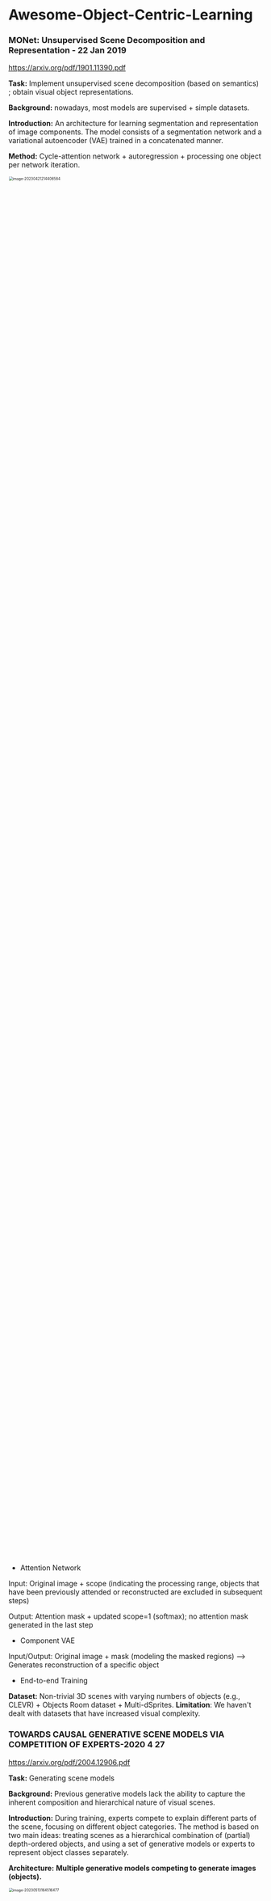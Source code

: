 # Awesome-Object-Centric-Learning
### MONet: Unsupervised Scene Decomposition and Representation - 22 Jan 2019

https://arxiv.org/pdf/1901.11390.pdf

**Task:** Implement unsupervised scene decomposition (based on semantics) ; obtain visual object representations.

**Background:** nowadays, most models are supervised + simple datasets.

**Introduction:** An architecture for learning segmentation and representation of image components. The model consists of a segmentation network and a variational autoencoder (VAE) trained in a concatenated manner.

**Method:** Cycle-attention network + autoregression + processing one object per network iteration.

<img src="https://github.com/Cmy61/Awesome-Object-Centric-Learning/blob/main/image/image-20230421214406584.png" alt="image-20230421214406584" width="70%" hight="70%"  style="zoom:50%;" />

* Attention Network

Input: Original image + scope (indicating the processing range, objects that have been previously attended or reconstructed are excluded in subsequent steps)

Output: Attention mask + updated scope=1 (softmax); no attention mask generated in the last step

* Component VAE

Input/Output: Original image + mask (modeling the masked regions) --> Generates reconstruction of a specific object

* End-to-end Training


**Dataset:** Non-trivial 3D scenes with varying numbers of objects (e.g., CLEVR) + Objects Room dataset + Multi-dSprites. 
**Limitation**: We haven't dealt with datasets that have increased visual complexity.

### TOWARDS CAUSAL GENERATIVE SCENE MODELS VIA COMPETITION OF EXPERTS-2020 4 27

https://arxiv.org/pdf/2004.12906.pdf

**Task:** Generating scene models

**Background:** Previous generative models lack the ability to capture the inherent composition and hierarchical nature of visual scenes.

**Introduction:** During training, experts compete to explain different parts of the scene, focusing on different object categories. The method is based on two main ideas: treating scenes as a hierarchical combination of (partial) depth-ordered objects, and using a set of generative models or experts to represent object classes separately.

**Architecture:** **Multiple generative models competing to generate images (objects).**

<img src="https://github.com/Cmy61/Awesome-Object-Centric-Learning/blob/main/image/image-20230513164516477.png" alt="image-20230513164516477" width="70%" hight="70%"  style="zoom:50%;" />

**ECON (Expert Competing Object Networks)** contains multiple experts (generative modules). Each expert includes:

* Attention Network: The attention network is used to select the regions of interest in the image. It calculates the probability of each region belonging to a specific object category, determining which image regions the generative module should focus on.
* Encoder: The encoder maps the image within the selected regions to a latent encoding representation, denoted as z. The encoder learns to transform image information into a representation in the latent space for subsequent generation and inference.
* Decoder: The decoder receives the latent encoding z and generates the reconstruction of the object and its unmasked shape mt. The decoder is responsible for generating specific objects along with their shape information.

The optimal generative module is selected through a **competitive mechanism:**

* In each inference step t = T, ..., 1, all generative modules kt are applied to the current input (x, st).
* The winner ^kt is obtained through a competitive objective function.
* The reconstructed scene components are generated using the winning generative module ˆkt.
* The winning generative module is updated using gradient steps.

**Dataset:** Experiments were conducted on synthetic data composed of colored 2D objects  (triangles, squares, and circles) arranged with different occlusions. 

### GENESIS: GENERATIVE SCENE INFERENCE AND SAMPLING WITH OBJECT-CENTRIC LATENT REPRESENTATIONS - 23 Nov 2020

https://arxiv.org/pdf/1907.13052.pdf

**Task:** Scene generation model.
**Introduction:** GENESIS is the first object-centric rendering 3D scene generation model and it is capable of decomposing and generating scenes by capturing the relationships between scene components.

**Method:** GENESIS generative model allows parallel encoding and decoding.

<img src="https://github.com/Cmy61/Awesome-Object-Centric-Learning/blob/main/image/image-20230422155141489.png" alt="image-20230422155141489" width="70%" hight="70%"  style="zoom:50%;" />


**Dataset:** Colorful Multi-dSprites, GQN dataset, ShapeStacks. **Task:** Given a starting image and a target image, search for the best sequence of actions (how to move objects) to achieve the target image.

### Object-centric Forward Modeling for Model Predictive Control-2020

**Task**: Given the start image and the target image, search for the best sequence of actions (how to move the object) to get the target image
**Introduction:** A method for learning object-centric forward models that can be used for planning a sequence of actions to achieve long-term goals. Each object has an explicit spatial position and implicit visual features, and learn to use random interactive data to model action effects.

**Method:** **Obtain objects, predict the next representation (continuously correcting) based on the action it will take.**

<img src="https://github.com/Cmy61/Awesome-Object-Centric-Learning/blob/main/image/image-20230501181027189.png" alt="image-20230501181027189" width="70%" hight="70%" style="zoom:50%;" />

 **Object-centric representation:**

* Object-level representation (xtn): Each object is represented as a tuple combining position (btn) and visual feature (ftn).

**Object-centric forward model:** It predicts the representation of each object at the next time step t+1, based on the current object representation xtn and the action to be executed at+1, denoted as {xt+1 n}. Equation:  --> Achieve prediction.

* Forward model p: Predict future states (multiple iterations), Interaction Network model.
* Decoder: To further regularize features and encode meaningful visual information, decodes into pixels (used for supervision and to regulate the quality of feature encoding).
* Planning through forward models.
* Robust closed-loop control through correction modeling: To prevent significant deviations in long-term planning, introduce a correction model that updates the predicted positions based on new observed images.

**Dataset:** Synthetic environments in MuJoCo and real Sawyer robot (as the paper addresses how to make the robot prepare and adjust objects to reach a target position).


### SPACE:UNSUPERVISED OBJECT-ORIENTED SCENE - 15 Mar 2020

https://arxiv.org/pdf/2001.02407.pdf

**Task:** Multi-object scene decomposition (scene representation).

**Background:** Previous unsupervised learning methods for object-centric scene representation had limited scalability and faced obstacles in modeling real-world scenes.

**Introduction:** A generative latent variable model called SPACE is proposed, which provides a unified probabilistic modeling framework that combines the best spatial attention and scene mixture methods.

**Method:** **SPACE = Foreground Module + Background Module; Foreground and background are learned separately, and then combined to form the entire image.**

<img src="https://github.com/Cmy61/Awesome-Object-Centric-Learning/blob/main/image/image-20230421205602861.png" alt="image-20230421205602861" width="70%" hight="70%"  style="zoom:50%;" />

* Foreground Module: Models the foreground as structured latent variables (dividing the image into multiple cells, each cell modeling an object in the scene, each cell associated with a set of latent variables), which are used to compute foreground image components and finally combine them into an average foreground image.
* Background Module: Models the mixture probability πk and RGB distribution separately to model background components.

**Dataset:** Atari, 3D-Rooms 

### RELATE: Physically Plausible Multi-Object Scene Synthesis Using Structured Latent Spaces-2020

**Task:** Physically synthesizing multi-object scenes (generating images from given scene descriptions such as object positions, shapes, and appearances)+target scene editing+unsupervised model. 
**Background:** Image generation is typically achieved through Generative Adversarial Networks (GANs), where the generated images are realistic but **the parameterized random vectors behind them are not interpretable**.

**Introduction:** A model for learning to generate physically plausible scenes and videos with multiple interacting objects. RELATE combines object-centric GAN formulation with a model that explicitly specifies the relationships between individual objects. RELATE emphasizes the relationships between individual objects. The paper introduces a spatial relational network to enhance object interactions.

**Method:**

<img src="https://github.com/Cmy61/Awesome-Object-Centric-Learning/blob/main/image/image-20230425114833812.png" alt="image-20230425114833812" width="70%" hight="70%"  style="zoom:50%;" />

* Interaction Module: Computes physically plausible relationships between objects and the relationships between objects and the background, considering spatial correlations to make the generated images more realistic.
* Scene Synthesis and Rendering Module: Samples foreground and background, aggregates them into a tensor, and generates images.
  * Appearance Parameter Sampling: Random appearance parameter sampling Z is performed for each foreground object and the background, assuming that the appearances of different objects are independent of each other.
  * Appearance Mapping: Each sampled appearance parameter is mapped to a tensor Ψ using two separate decoder networks.
  * Pose Parameters (Translation Parameters): To obtain the positions of foreground objects, RELATE also samples a 2D translation parameter θ for each foreground object, representing the object's position in the scene, which is geometrically interpretable.
  * Scene Composition: All foreground objects and background objects are aggregated into a scene tensor W, which is composed into an overall scene tensor using element-wise maximum (or sum) pooling, denoted as scene tensor W(θ,Z).
  * Scene Rendering: Uses a decoder network to render the synthesized scene tensor into an image.
* Modeling Relationships in Scene Composition: **Captures the relational information between objects to achieve image generation.**
  * The model samples a set of K independently and identically distributed translation vectors ˆΘ.
  * The sampled vectors are corrected through a correction network (Θ := Γ( ˆΘ, Z)) to obtain the corrected translation vectors Θ. (By using the correction network Γ, the pose parameters θk of objects can be corrected based on the pose parameters and appearance parameters of other objects, thereby establishing correlations between objects.)
* Applications:
  * Scenes with a natural order (a special case of the model): Modifying parameters.
  * Modeling dynamic scenes.
* Training Objective: The training objective of the model consists of two high-fidelity losses and a structural loss + a position regressor network.

**Dataset:** BALLSINBOWL, CLEVR (cluttered desktop), ShapeStacks (block stacking), REALTRAFFIC

**Applications:** RELATE has the ability to change the background and appearance of individual objects. RELATE can also modify the position of individual objects.

**Limitations:** The model is highly sensitive to the camera's perspective range in the scene, and it cannot accurately capture the variations in appearance introduced by significant changes in the viewpoint throughout a sequence.

### Object-Centric Image Generation from Layouts-2020.12.3

https://arxiv.org/pdf/2003.07449.pdf

**Task:** Generating complex scenes with multiple objects.

**Introduction: Layout to image generation with Object-Centric GAN (OC-GAN):** This approach relies on a novel Scene Graph Similarity Module (SGSM) in the image generation process.

**Problem addressed:** The OC-GAN architecture addresses two issues in previous architectures: (1) generated fake objects lacking corresponding bounding boxes in the layout, and (2) overlapping bounding boxes in the layout leading to merged objects in the generated images.

<img src="https://github.com/Cmy61/Awesome-Object-Centric-Learning/blob/main/image/image-20230427212441509.png" alt="image-20230427212441509" width="50%" hight="50%"  style="zoom:50%;" />

**Knowledge:**

* Scene Graph Similarity Module (SGSM): Improves the fidelity of generated image layouts. The SGSM module calculates the similarity between the scene graph and the generated image, providing fine-grained matching-based supervision between the positional scene graph and the generated image.

<img src="https://github.com/Cmy61/Awesome-Object-Centric-Learning/blob/main/image/image-20230427215018552.png" alt="image-20230427215018552" width="30%" hight="30%"  style="zoom:50%;" />

* Instance-aware conditioning: Helps the model map overlapping conditional semantic masks to individual object instances by introducing instance boundary information. This makes it easier for the model to distinguish unique object instances.

<img src="https://github.com/Cmy61/Awesome-Object-Centric-Learning/blob/main/image/image-20230429205537094.png" alt="image-20230429205537094" width="30%" hight="30%"  style="zoom:50%;" />

**Method: GAN with Layout as a Cue**

* Model Architecture: The OC-GAN model is based on the GAN framework.

  <img src="https://github.com/Cmy61/Awesome-Object-Centric-Learning/blob/main/image/image-20230427214526498.png" alt="image-20230427214526498" width="70%" hight="70%"  style="zoom:50%;" />

  * The Generator module generates images conditioned on the ground truth layout. It is constructed based on a classical residual architecture.
  * The Discriminator predicts whether the input image is real or generated. The Discriminator has an additional component that distinguishes the objects present in the input image blocks corresponding to the object bounding boxes in the ground reality layout.
    * Object Discriminator: Determines if the objects in the generated image are similar to those in the real image.
    * Patch Discriminator: Determines if the local regions of the input image are consistent with the layout in the real image.

**Dataset:** COCO-Stuff, Visual Genome.

### SIMONe: View-Invariant, Temporally-Abstracted Object Representations via Unsupervised Video Decomposition-2021

https://arxiv.org/pdf/2106.03849.pdf

**Task:** View synthesis and instance segmentation, learning object representation, attributes

**Background:** When inferring scene structure and features, it is necessary to simultaneously estimate the agent's position/viewpoint information. These two variables jointly affect the agent's observation results, making simultaneous inference a challenging problem.

**Introduction:** An unsupervised variational method is proposed to solve this problem. By leveraging shared structures existing across different scenes, the model learns to infer (separate) two sets of latent representations (separating scene structure from viewpoint information) from only RGB video input: a set of "object" latent representations corresponding to time-invariant object-level content of the scene, and a set of "frame" latent representations corresponding to globally varying elements over time, such as viewpoint.

<img src="https://github.com/Cmy61/Awesome-Object-Centric-Learning/blob/main/image/image-20230511173729904.png" alt="image-20230511173729904" width="50%" hight="50%"  style="zoom:50%;" />

As shown in the figure: by combining the latent representations of specific combinations of object appearances and frames from different sequences, it is possible to generate rendering results with different viewpoints but consistent scenes (as observed in the image on the right, revealing changes in camera pose and lighting).

**Method:** Separate scene structure from viewpoint information and reconstruct the image.

<img src="https://github.com/Cmy61/Awesome-Object-Centric-Learning/blob/main/image/image-20230511174058205.png" alt="image-20230511174058205" width="50%" hight="50%"  style="zoom:50%;" />

* Latent structure and generation process

  * Latent structure: The model uses a set of object latent variables (O) and a set of frame latent variables (F) to represent the scene. The object latent variables remain constant throughout the sequence, while the frame latent variables capture time-varying information.

  * Generation process: Use latent vectors to generate images.

Decoder: We independently decode each pixel, and the pixel-level decoder takes sampled latent variables, pixel coordinates, and time steps as inputs. The decoder's architecture can be MLP or 1x1 CNN.

**Dataset**: Objects Room 9 + CATER (moving camera) + Playroom

### ROOTS: Object-Centric Representation and Rendering of 3D Scenes-2021

https://arxiv.org/pdf/2006.06130.pdf

**Task:** Learn to build modular and compositional 3D object models from partial scene images (observing only partial images of the scene and learning how to construct complete 3D scenes)

**Introduction:** In this paper, a probabilistic generative model is proposed to learn to build modular and compositional 3D object models from partial observations of multi-object scenes. This is achieved through a novel nested autoencoder architecture.

**Method:** Learn and infer 3D center coordinates, infer object-level 3D appearance representation, and generate 3D images from 2D images captured from multiple viewpoints.

<img src="https://github.com/Cmy61/Awesome-Object-Centric-Learning/blob/main/image/image-20230424212320618.png" alt="image-20230424212320618" width="70%" hight="70%"  style="zoom:50%;" />

* Encoder:

  Extract object regions from each scene image and group them into object-level contexts. The key idea is to first infer the center position of each object in 3D coordinates. The encoder takes 2D images from multiple viewpoints as input.

  - Scene encoder: Obtain scene representation. The model encodes the contextual set into the 3D spatial structure of the scene and infers the 3D positions of each object in 3D space.
    - Input: Context observation
    - Output: Scene representation ψ

  - Attention grouping: Identify the image regions corresponding to the same object in different observation images.

    ψ is reshaped into a feature map in 3D space, from which the 3D center positions of each object are inferred and the image regions of each object are recognized across viewpoints.

  - Object-level GQN: Infer object-level 3D appearance representation zwhat.

* Decoder：Decode into complete 3D images.
  * Object renderer: For each object n, given its 3D appearance representation zwhat n and a query viewpoint vq, ROOTS can generate a 4-channel (RGB+Mask) image that describes the 2D appearance of the object from the vq viewpoint.
  * Scene synthesizer: Combine the image layers of each object to generate a complete scene image (3D image).

**Applications:**

* Since object position and appearance are separated in the learned object model, manipulating the latent position allows us to **move objects** without changing other factors (such as object appearance).
* Composability. Once the object model is learned, it can be **reconfigured** to form new scenes beyond the training distribution.
* Object model. By applying the object renderer to zwhat n and a set of query viewpoints, the object model learned in Figure 4A is further visualized.
* Scene generation. Similar to GQN, ROOTS can generate target observation results for a given scene from arbitrary query viewpoints.

**Dataset:** ShapeNet, MSM


### Self-supervised Video Object Segmentation by Motion Grouping-2021

https://arxiv.org/pdf/2104.07658.pdf

**Task:** (Single moving) object segmentation (in videos) + self-supervised + motion (optical flow)

**Introduction:** The system is able to segment objects by leveraging motion cues (i.e., motion segmentation). To achieve this, a simple variant of Transformer is introduced to segment optical flow frames into primary objects and the background, and it is self-supervised.

**Method:** (1) A CNN encoder for extracting compact feature representations, (2) an iterative binding module with learnable queries that acts similar to soft clustering, assigning each pixel to a motion group, (3) a CNN decoder that decodes each query individually into full-resolution layer outputs.

<img src="https://github.com/Cmy61/Awesome-Object-Centric-Learning/blob/main/image/image-20230423155438041.png" alt="image-20230423155438041" width="70%" hight="70%"  style="zoom:50%;" />

* CNN encoder:
  * Input: Precomputed optical flow between two frames
  * Output: Lower-resolution feature map
* Iterative binding:
  * Input: Feature map + two learnable query slots (representing foreground and background)
  * Output: Updated query slots
  * Purpose: Group image regions into individual entities, where pixels moving at the same rate in the same direction should be grouped together (grouping pixel regions with similar motion into a single entity to identify moving objects)
* CNN decoder
  * Input: Slot vectors broadcasted onto a 2D grid
  * Output: Outputs at the original resolution (including (unnormalized) single-channel alpha mask and reconstructed flow field)

**Limitations:**

* Firstly, existing benchmarks are mainly limited to motion segmentation into foreground and background, so the researchers chose to use two slots in this paper (equivalent to recognizing only one object).
* Secondly, only motion (optical flow) was explored as input, which significantly limits the model's ability to segment objects in the absence of motion information or in incomplete flows ; however, the self-supervised video object segmentation objective also applies to two-stream methods, so RGB can be incorporated.
* Thirdly, when the optical flow has noise or low quality, the current method may fail; in such cases, joint optimization of the flow refinement and segmentation can be a possible way forward.
* Motion segmentation in real-world scenarios, such as predator or prey, may require fast processing. The model runs at over 80fps at low resolution (possibly sacrificing some accuracy).

**Dataset**: MoCA, DAVIS2016, SegTrackv2, FBMS59


### Unsupervised Object-Level Representation Learning from Scene Images-2021

https://arxiv.org/pdf/2106.11952.pdf

**Background:** The success of contrastive self-supervised learning heavily relies on the object-centric prior provided by ImageNet, where different augmented views of the same image correspond to the same object. However, when pretraining on more complex scene images with many objects, the results are not as effective.

<img src="https://github.com/Cmy61/Awesome-Object-Centric-Learning/blob/main/image/image-20230505205043501.png" alt="image-20230505205043501" width="70%" hight="70%"  style="zoom:50%;" />

**Introduction:** This paper proposes a multi-stage framework for unsupervised object-level representation learning, leveraging image-level self-supervised pretraining as a prior for discovering object-level semantic correspondences in scene images. Specifically, it first utilizes an unsupervised region proposal algorithm to extract potential object-based regions in the scene images. Then, a region correspondence generation scheme is proposed to discover corresponding object instances for the proposed regions in the embedding space using a pretrained model from image-level contrastive learning. Finally, the obtained object-instance pairs are used to construct positive sample pairs for object-level representation learning.

**Applications:** Several cross-image object-instance pairs and visual correspondences are discovered, with a focus on improving representation learning through high-quality correspondences.

<img src="https://github.com/Cmy61/Awesome-Object-Centric-Learning/blob/main/image/image-20230505205410754.png" alt="image-20230505205410754" width="70%" hight="70%"  style="zoom:50%;" />

**Method:** The ORL extends the existing image-level contrastive learning framework to the object level by leveraging instance discrimination priors. The process involves several contrastive learning modules in Stage 1 and Stage 3.

* Image-level pretraining: Obtains an unsupervised pretrained model from image-level tasks to learn global information and visual features of images.
* Correspondence discovery: Utilizes the pretrained model to find other images in the training set most similar to each image, forming image pairs. Then, potential object regions of interest (RoIs) that may contain objects are generated through unsupervised region proposal algorithms.
* Object-level pretraining: The BYOL framework performs object-level representation learning. Further pretraining is performed on the RoIs using image pairs to learn more semantically and object-related representations. (The aim is to have similar objects, such as cars, closer in the embedding space for better learning. )

### GENESIS-V2: Inferring Unordered Object Representations without Iterative Refinement-jan 2022

https://arxiv.org/pdf/2104.09958.pdf

**Task**:The tasks involved are unsupervised image segmentation and object-centric scene generation, reasoning about discrete objects in the environment, and predicting or imagining a set of object behaviors.
**Background:** Current methods are limited to visually less complex simulated and real-world datasets. Additionally, object representation is often inferred using RNN, which doesn't scale well to large images with potentially many objects. It also requires prior initialization of a fixed number of object slots.

**Introduction:** This work proposes an embedding-based approach similar to iterative refinement but without the need for prior initialization of a fixed number of clusters. It can infer a variable number of object representations without using RNN or iterative optimization (using IC-SBP method).

**Method:** The model is based on a probabilistic graphical model with an autoencoder. +The object representation is based on IC-SBP (with a focus on IC-SBP).

<img src="https://github.com/Cmy61/Awesome-Object-Centric-Learning/blob/main/image/image-20230422155141489.png" alt="image-20230422155141489" width="70%" hight="70%"  style="zoom:50%;" />

IC-SBP clusters pixel embeddings into a variable number of soft attention masks. The algorithm involves sampling pixel locations not yet assigned to clusters, creating soft or hard clusters based on the distances between the embedding of the selected pixel location and all other pixel embeddings, and repeating this process until all pixels are explained or a stopping condition is reached. The output of the algorithm is a set of normalized attention masks (clusters) for k objects. **IC-SBP differs from iterative refinement as it doesn't require prior initialization of a fixed number of clusters.**

<img src="https://github.com/Cmy61/Awesome-Object-Centric-Learning/blob/main/image/image-20230503220254183.png" alt="image-20230503220254183" width="70%" hight="70%"  style="zoom:50%;" />

**Dataset:** ObjectsRoom, ShapeStacks, Sketchy, MIT-Princeton Amazon Picking Challenge (APC) 2016 object segmentation dataset. 


### ILLITERATE DALL-E LEARNS TO COMPOSE-2022-mar-14

https://arxiv.org/pdf/2110.11405.pdf

**Task**:The tasks include systematizing zero-shot image generation without text, generating complex images composed of multiple objects, and constructing novel scenes, synthetic generation, and image reconstruction.
**Background:** DALL·E requires a dataset of text-image pairs, and composability is provided by the text. In contrast, object-centric representation models like Slot Attention can learn compositional representations without text prompts. However, unlike DALL·E, their systematic generalization capability for zero-shot image generation is very limited.

**Introduction:** A simple but novel slot-based autoencoder architecture called SLATE is proposed to combine the strengths of both models: learning object-centric representations and allowing systematic generalization in zero-shot image generation without text. Therefore, this model can also be seen as a text-blind DALL·E model. It is unsupervised and does not require annotations.

**Knowledge:** DALL·E has recently demonstrated the capability of systematically generalizing zero-shot image generation. Trained on a dataset of text-image pairs, it can generate plausible images even from unfamiliar text prompts such as "avocado chair" or "lettuce hedgehog," which is a form of systematic generalization in the text-to-image domain.

<img src="https://github.com/Cmy61/Awesome-Object-Centric-Learning/blob/main/image/image-20230429215214103.png" alt="image-20230429215214103" width="70%" hight="70%"  style="zoom:50%;" />

DALL-E: Input text units serve as composable units, and the generated images exhibit consistency.

Slot Attention: Object slots serve as composable units, but the generated images lack consistency.

SLATE: Like Slot Attention, our model is not supervised based on text, and like DALL·E, it generates novel image compositions with global consistency.

**Method:**

**Using a Transformer as our image decoder while replacing text prompts with slot prompts extracted from concepts** to enhance the use of compositional biases in the image decoder learned from a library of images constructed from a given set.

* Using dVAE to obtain image tokens

  * Purpose: To downsample high-resolution images (converting high-dimensional representation to low-dimensional), making Transformer training more efficient.
  * Steps: Splitting input image into patches xi -> xi as input to the encoder, obtaining log probability distribution oi -> sampling of relaxed one-hot encoding zsoft i (tokens) for patch i -> obtaining patch reconstruction through the decoder.

  <img src="https://github.com/Cmy61/Awesome-Object-Centric-Learning/blob/main/image/image-20230512203953486.png" alt="image-20230512203953486" width="50%" hight="50%"  style="zoom:50%;" />

* Inference of object slots:

  * Purpose: Infer the position and content information of objects from the input image to generate object slots.
  * Steps: Mapping tokens zi to embedding vectors using a dictionary -> Fusion of patch content and position information to obtain ui (adding the embedding vector of each patch with the corresponding position embedding vector, ui contains content and position information of the patch) -> Passing ui as input to the slot attention to obtain slots S and attention maps A.

  <img src="https://github.com/Cmy61/Awesome-Object-Centric-Learning/blob/main/image/image-20230512204630726.png" alt="image-20230512204630726" width="50%" hight="50%"  style="zoom:50%;" />

* Reconstruction using Transformer

  * Reconstructing the input image
  * Obtaining S, ˆoi -> obtaining estimated values of DVAE tokens ˆzi -> obtaining reconstructed values of image patches ˆxi through the decoder gθ -> combining ˆxi to form the reconstructed image ˆx

  <img src="https://github.com/Cmy61/Awesome-Object-Centric-Learning/blob/main/image/image-20230512205336070.png" alt="image-20230512205336070" width="50%" hight="50%"  style="zoom:50%;" />

**Dataset:** CLEVR-Mirror (developed from the CLEVR dataset), Shapestacks, Bitmoji, Textured MNIST, CLEVRTex, and CelebA.


### Simple Unsupervised Object-Centric Learning for Complex and Naturalistic Videos-2022-may

https://arxiv.org/pdf/2205.14065.pdf

**STEVE: Video Slot Transformer**

**Task:** Unsupervised handling of various complex and natural videos.

**Background:** Previous works have been proven to be applicable only to toy or synthetic images_videos, or even if they can handle complex images_videos, they require some supervision on the initial frames, such as optical flow or annotations.

**Introduction:** In this paper, STEVE is proposed, an unsupervised model for object-centric learning in videos. This is achieved without adding too much complexity to the model architecture or introducing new objectives or weak supervision, primarily leveraging a **Transformer-based slot decoder**.

Preliminaries: Two Decoders

* Hybrid Decoder: In this approach, the decoder decodes each slot separately using decoding functions gRGB θ and gmask θ to obtain the object image x and alpha mask m, respectively. Then, the decoded target images are weighted summed to obtain the complete image, and these decoders are implemented using CNNs. The key limitation is that it has never been successful in handling scenes with high visual complexity, such as natural images.
* Autoregressive Slot Transformer Decoder (SLATE): It is argued that the hybrid decoder severely restricts the interaction between slots and the quality of reconstruction, and a powerful autoregressive decoder based on Transformer conditioned on slots should be used. **(Used in this model)**

**Method:**

Three main components: ① Image Encoder based on CNN ② Recurrent Slot Encoder, which updates slot representations using a recurrent neural network (RNN) ③ Slot Transformer **Decoder** (SLATE).

* Image Encoder: Obtains feature representations based on frames.
* Recurrent Slot Encoder: Takes the slot representation st-1 from the previous time step and the feature map xt of the current frame as input and updates the slot representation from st−1 to st. (Rough process)
* Slot Transformer Decoder: Reconstructs the current frame xt using the slot representation st. (By learning to autoregressively predict a sequence of discrete tokens in a frame.) For this reconstruction, each frame xt is treated as a sequence of discrete labels provided by a discrete VAE encoder. Given the slot st, the slot transformer decoder learns to autoregressively predict this sequence of labels by minimizing the cross-entropy loss.

<img src="https://github.com/Cmy61/Awesome-Object-Centric-Learning/blob/main/image/image-20230524191929722.png" alt="image-20230524191929722" width="50%" hight="50%"  style="zoom:50%;" />

<img src="https://github.com/Cmy61/Awesome-Object-Centric-Learning/blob/main/image/image-20230502205847839.png" alt="image-20230502205847839" width="50%" hight="50%"  style="zoom:50%;" />


Training: <img src="https://github.com/Cmy61/Awesome-Object-Centric-Learning/blob/main/image/image-20230502210105114.png" alt="image-20230502210105114" width="20%" hight="20%"  style="zoom:50%;" /> (Cross-entropy loss (CE) is used to train the slot-transformer decoder, and the discrete VAE (dvae) is used to train the discrete encoder and decoder for better slot representations.)

Datasets: CATER, CATERTex, MOVi-Solid, MOVi-Tex, MOVi-D, and MOVi-E


### ROBUST AND CONTROLLABLE OBJECT-CENTRIC LEARNING THROUGH ENERGY-BASED MODELS-oct-2022

https://arxiv.org/pdf/2210.05519.pdf

**Task:** Object Representation

**Introduction:** EGO is proposed as a method to learn object-centric representations using an energy-based model. By utilizing off-the-shelf self-attention blocks in Transformers to form permutation-invariant energy functions, we can infer object-centric latent variables using gradient-based MCMC methods, where permutation equivariance is automatically ensured.

<img src="https://github.com/Cmy61/Awesome-Object-Centric-Learning/blob/main/image/image-20230504202911236.png" alt="image-20230504202911236" width="70%" hight="70%"  style="zoom:50%;" />

**Method:** The goal of this method is to learn a mapping from visual observations x to a set of vectors {zk} that describe objects. We adopt an encoder-decoder architecture, where our EGO module serves as the encoder, transforming unstructured observations into structured object representations. EGO is actually designed to learn a mapping relationship between images and object representations.

* Energy Function: Used to measure the similarity or dissimilarity between the given observation data and latent variables. It takes the observation x and a single latent variable zk as inputs and outputs a scalar energy value that quantifies the confidence of zk representing the presence of a target object in the visual scene x. (This energy function is learned by a neural network and needs continuous learning.)
* Gradient-based MCMC Sampling: In order to infer the object-centric latent variable set z from the input x, we initialize z0 randomly from a simple prior distribution and iteratively update the latent variables.
* EGO uses MCMC to obtain latent variables z and then calculates the energy function between x and z.

**Specific Steps: Randomly initialize latent representation -> Update latent representation using energy function and gradient-based MCMC sampling method (Zt+1 involves Zt) -> Obtain zt+1 latent representation -> Iterate in a loop**

<img src="https://github.com/Cmy61/Awesome-Object-Centric-Learning/blob/main/image/image-20230511213742520.png" alt="image-20230511213742520" width="70%" hight="70%"  style="zoom:50%;" />

**Datasets:** CLEVR (Johnson et al., 2017), MultidSprites (Matthey et al., 2017), Tetrominoes (Greff et al., 2019), CLEVR-6


### Object-centric Learning with Cyclic Walks between Parts and Whole-2023 feb

https://arxiv.org/pdf/2302.08023.pdf

**Introduction:** We propose a cyclic walk between perceptual features extracted from CNN or Transformers and object entities. First, slot attention is used to obtain slot representations. Then, based on pairwise similarity between perceptual features (referred to as "parts") and slot-bound object representations (referred to as "wholes"), entity-feature correspondences are established along high transition probabilities. **Without a decoder, we propose cyclic walks on static images. Slot representations -> Cyclic Walk** Unsupervised.

<img src="https://github.com/Cmy61/Awesome-Object-Centric-Learning/blob/main/image/image-20230504215845974.png" alt="image-20230504215845974" width="40%" hight="40%"  style="zoom:50%;" />

Cyclic Walks:

<img src="https://github.com/Cmy61/Awesome-Object-Centric-Learning/blob/main/image/image-20230505200203629.png" alt="image-20230505200203629" width="60%" hight="60%"  style="zoom:50%;" />

("Parts" refer to feature vectors of non-overlapping image patches extracted from the input image, while "wholes" refer to object-centric representations.) (The cyclic walks process is similar to the interaction between wholes and parts in the part-whole theory, allowing the model to learn more accurate and robust representations of entity features and their correspondences.)

**Knowledge:**

* Pretrained self-supervised visual transformer DINO: Extracts feature vectors x from images, where each image is processed into non-overlapping patches, and each patch is projected into a feature embedding.

* Slot attention: Obtains slot representations of objects, denoted as ^s.

**Conventional** object-centric learning models use either decoder-based or transformer-based decoders to decode images from slots. The training objective of the model is to minimize the mean squared error loss between the decoder output and the original image at the feature or pixel level.

* Contrastive Random Walks: a and b are feature maps extracted from video frames using CNN or Transformers. The adjacency matrix is calculated (This matrix is used to construct a directed graph where each node corresponds to a feature. Exploring on the graph using random walks can learn relationships between features.)
* <img src="https://github.com/Cmy61/Awesome-Object-Centric-Learning/blob/main/image/image-20230505201622589.png" alt="image-20230505201622589" width="50%" hight="50%"  style="zoom:50%;" />


**Method: slot attention + static walks (updating slot representations iteratively)**

* Image feature extractor DINO + Obtain slot representations using SLOT ATTENTION

* Whole-Parts-Whole Cyclic Walks introduce two directions of cyclic walks: (a) from wholes to parts and back to wholes (W-P-W walk) and (b) from parts to wholes and back to parts (P-W-P walk), **to learn more accurate feature representations.**

  * W-P-W Cyclic Walks: As a supervisory signal for object-centric representation learning, x is parts, and ^s is wholes.
  * <img src="https://github.com/Cmy61/Awesome-Object-Centric-Learning/blob/main/image/image-20230505202512586.png" alt="image-20230505202512586" width="40%" hight="40%"  style="zoom:50%;" />

Loss term: <img src="https://github.com/Cmy61/Awesome-Object-Centric-Learning/blob/main/image/image-20230505202546333.png" alt="image-20230505202546333" width="20%" hight="20%"  style="zoom:50%;" />

* P-W-P Cyclic Walks: While W-P-W walks enhance the diversity of slot bases, there exists an ill-posed case where a finite set of slot bases cannot cover all semantic content of an image.

<img src="https://github.com/Cmy61/Awesome-Object-Centric-Learning/blob/main/image/image-20230505202832391.png" alt="image-20230505202832391" width="20%" hight="20%"  style="zoom:50%;" />

 <img src="https://github.com/Cmy61/Awesome-Object-Centric-Learning/blob/main/image/image-20230505202856862.png" alt="image-20230505202856862" width="25%" hight="25%"  style="zoom:50%;" />


**Datasets:** Stanford Dogs, Stanford Cars, CUB 200 Birds, and Flowers as benchmark datasets. Pascal VOC 2012 and COCO 2017, COCO Stuff-27, and COCO Stuff-3.

**Experimental Contents:** Unsupervised object discovery, unsupervised semantic segmentation.

### Object-Centric Slot Diffusion-2023 mar 20

https://arxiv.org/pdf/2303.10834.pdf

**Background:** Making object-centric learning applicable to complex natural scenes remains a major challenge.

**Introduction:** A new object-centric learning model, LSD, is proposed. 1⃣️From the perspective of object-centric learning, it replaces the traditional slot decoder with a latent **diffusion model** conditioned on object slots. 2⃣️From the perspective of the diffusion model, it is the first unsupervised compositional conditional diffusion model that does not require supervised annotations like text descriptions to learn compositions.

**Method: Encoder (consistent with traditional, obtains slot representations), Decoder using diffusion modeling (reconstructing images)**

<img src="https://github.com/Cmy61/Awesome-Object-Centric-Learning/blob/main/image/image-20230423192405624.png" alt="image-20230423192405624" width="70%" hight="70%"  style="zoom:50%;" />

* Encoder: Encodes the image into slot representations (slot attention).

* Decoder: Used to reconstruct the image given the slot representations S. The diffusion steps are used to denoise the latent variable z0 and generate a clearer reconstruction representation.

  * VQGAN: Transforms into a low-dimensional representation (z0) that can be decoded into a reconstructed image using the VQGAN decoder.
  * LSD Decoder: Utilizes diffusion modeling to reconstruct the latent representation z0 from VQGAN based on the slot representations S. (The decoder in LSD is conditioned on the slot representations S for conditional generation.)
    * Denoising Network: CNN LAYER + Slot-Conditioned Transformer.
      **Image -> Slot Representations -> VQGAN (dimensionality reduction to z0) -> LSD Decoder (denoising to generate latent variable z0) -> VQGAN Decoder (reconstruct into image)**


Applications: Generating synthetic images and allowing editing of existing images by directly modifying the slot representations.

Generating Synthetic Images:

**Image -> Slot Representations -> Clustering into K libraries -> Selecting K slots from the libraries and stacking them to form Scompose -> LSD Decoder (denoising to generate latent variable z0) -> VQGAN Decoder (reconstruct into image)**

Allowing Editing of Existing Images by Directly Modifying Slot Representations:

**Datasets:** FFHQ dataset, CLEVER (overfitting), CLEVR, CLEVRTex, MOVi-C, MOVi-E. Simple image effects are not as good as complex image effects.


### BRIDGING THE GAP TO REAL-WORLD OBJECTCENTRIC LEARNING-2023 mar 6

https://arxiv.org/pdf/2209.14860.pdf

**Background:** Current methods are limited to simulated data or require additional information in the form of motion or depth to successfully discover objects.

**Introduction:** Instead of relying on auxiliary external signals, this approach achieves object-centric representation in a fully **unsupervised** manner by using **reconstruction features as training signals** (introducing additional inductive bias by reconstructing highly homogeneous features within objects). These features can be easily obtained using recent self-supervised learning techniques such as DINO. **dinosaur = slot attention + DINO**

**Method:** Design similar to autoencoder: Module 1 extracts features from the input data (encoder); Module 2 groups them into a set of latent vectors representing slots; Module 3 (decoder) reconstructs some target signals from the latent vectors.

<img src="https://github.com/Cmy61/Awesome-Object-Centric-Learning/blob/main/image/image-20230508211006858.png" alt="image-20230508211006858" width="70%" hight="70%"  style="zoom:50%;" />

The key difference of this approach from other methods is that the task of the decoder is to reconstruct features from self-supervised pretraining, rather than reconstructing the original input.

* Feature Reconstruction as Training Signal: Previously, the task (at least initially) strongly focused on low-level image features such as color statistics. This quickly reduces the reconstruction error, but the generated model does not discover objects beyond the dataset, where objects are mainly determined by different object colors. Minimize the following loss to reconstruct self-supervised features:
* <img src="https://github.com/Cmy61/Awesome-Object-Centric-Learning/blob/main/image/image-20230508211924892.png" alt="image-20230508211924892" width="30%" hight="30%"  style="zoom:50%;" />
* Object-Centric Learning Architecture in the Real World:
  * Encoder: VIK encoder is used to learn feature representations.
  * Slot Attention: We primarily use the original Slot Attention formulation for grouping the set of features into slot vectors, with certain modifications: ① No position encoding is added to the ViT features before Slot Attention. ② A small single hidden layer MLP is added, which transforms each encoder feature before Slot Attention. (Enhances representation learning capability)
  * Feature Decoding: **We apply feature reconstruction instead of image reconstruction as the training objective**. Initially, an **MLP decoder** is used (the final reconstruction result y∈RN×Dfeat is obtained by weighted summing the reconstruction results of all slots), and later a **transformer decoder** is used (the Transformer decoder jointly reconstructs the feature y for all timesteps in an autoregressive manner, maintaining global consistency throughout the reconstruction process).

**Datasets:** MOVi dataset, MOVi-C and MOVi-E variants (with multiple objects), PASCAL VOC 2012 (real dataset with a large object), MS COCO 2017 (real dataset with several tens of objects) + KITTI driving dataset.


### InstMove: Instance Motion for Object-centric Video Segmentation-2023 mar

https://arxiv.org/pdf/2303.08132.pdf

**Task:** Segmentation and tracking of object instances in a given video. The goal is to design a flexible and efficient motion prediction module that can be easily integrated into any existing methods.

**Background:** State-of-the-art video segmentation methods are **sensitive to occlusion and fast motion**, making them susceptible to interference from these factors. Common methods **heavily rely on appearance changes**, which makes it difficult to handle multiple object instances with similar appearances, resulting in poor performance in complex scenes.

**Introduction:** InstMove represents instance motion for object-centric video segmentation. It primarily relies on instance-level motion information that is unaffected by image feature embeddings and has a physically interpretable nature, making it more accurate and robust for occluded and fast-moving objects. It learns dynamic models using a memory network to **predict** the position and shape of objects in the next frame.

**Method:** We utilize an instance mask to indicate the location and shape of the target object and employ an RNN-based module and a memory network to extract motion features from previous masks, store and retrieve dynamic information, and predict the shape information for the next frame based on motion clues.

<img src="https://github.com/Cmy61/Awesome-Object-Centric-Learning/blob/main/image/image-20230510151154704.png" alt="image-20230510151154704" width="70%" hight="70%"  style="zoom:50%;" />
* Memory Network
  * Step 1: **Current instance mask --> Extract current motion pattern z --> Find the most similar motion pattern ^z --> Predict the next state of z based on ^z** (Specifically, the encoder qφ extracts the motion pattern zkt−n:t=qφ(mkt−n:t) given the input. The memory network M stores representative motion patterns vi. When given the input motion pattern zkt−n:t, the attention weight vector wkt−n:t is computed to determine the most matching motion pattern ^z, which represents the motion pattern most similar to the current input zkt−n:t. By utilizing the stored representative motion pattern ^z in the memory bank, it assists in predicting the next state of z.) Train qφ and M.
  * Step 2: **Previous instance mask --> Extract motion pattern z --> Find the most similar motion pattern ^z --> Predict the next state of z based on ^z** (Specifically, the estimated mask mkt−n:t−1 from a target video segmentation method is used as input to predict the mask mkt. Using another encoder pθ, the motion pattern zkt−n:t−1=pθ(mkt−n:t−1) is extracted, converting the previous input mask sequence mkt−n:t−1 into the corresponding motion pattern zkt−n:t−1. Then, using the previously mentioned similar approach, the memory bank is accessed to match zkt−n:t−1 with the learned motion patterns and retrieve the corresponding motion pattern ^zkt−n:t−1.) Train pθ.
* Memory Network Motion Prediction: With the help of the memory network, a RNN-based network is used to predict the target frame mkt.
  * **Input motion mask --> Mask encoder (extract mask features fk) --> Combination of fk and ^z --> Mask decoder (predict target mask mtk)**
* Training:
  * Step 1: We train the encoder qφ and the memory bank M parameters using the input mkt−n:t. Then, ^zk(·) = ^zk(t−n:t) is used to predict the target mask mkt.
  * Step 2: We freeze the parameters of M and feed mkt−n:t−1 to the encoder pθ. We only train the encoder pθ in this step and use ^zk(·) = ^zk(t−n:t−1) for prediction.

**Datasets:** OVIS dataset, YouTubeVIS-Long dataset


### Shepherding Slots to Objects: Towards Stable and Robust Object-Centric Learning-2023

https://arxiv.org/pdf/2303.17842.pdf

**Task:** Object discovery for single image using OCL (Object-Contextual Representations) task.

**Background:** Existing models for single-view images suffer from bleeding issues, where slots capture different objects or objects tangled with the background. This is detrimental for OCL.

**Introduction:** The paper proposes a new OCL framework called SLASH (SLot Attention via SHepherding) to address the bleeding issue by guiding slots to successfully capture objects from random initialization. The key idea is to add two modules, namely **Attention Refining Kernel (ARK)** and **Intermediate Point Predictor and Encoder (IPPE)**, to the slot attention module.

* ARK is a single-channel single-layer convolutional kernel designed to prevent slots from focusing on noisy backgrounds.
* IPPE serves as a guidance to drive the slots towards the correct positions and incorporates positional information into the slots. However, this requires a weak semi-supervised approach.

**Method:** **Add two modules to the slot attention to address the bleeding issue.**

<img src="https://github.com/Cmy61/Awesome-Object-Centric-Learning/blob/main/image/image-20230510212831873.png" alt="image-20230510212831873" width="70%" hight="70%"  style="zoom:50%;" />

In this work, the model needs to provide guidance to the slots on what to attend and what not to attend. **ARK** protects and stabilizes the slots from background noise by reducing noise and solidifying class-object patterns in the attention maps between slots and pixels. **IPPE** guides the slots towards regions where objects might exist by providing positional cues to the slots.

* Slot Attention: The model adds ARK and IPPE modules to the slot attention model.
* ARK: It aims to prevent slots from being distracted by background noise by refining the attention maps between slots and visual features. The specific approach involves introducing inductive biases based on object local density to address this issue. The inductive biases of local density assume that the density of attention values should be higher near the objects and lower outside the objects (denser attention values closer to objects).
* <img src="https://github.com/Cmy61/Awesome-Object-Centric-Learning/blob/main/image/image-20230510213822596.png" alt="image-20230510213822596" width="50%" hight="50%"  style="zoom:50%;" />

(As shown in the upper part, the attention maps generated by Slot Attention exhibit salt-and-pepper noise around the objects.)

* IPPE: It aims to expedite learning "where objects exist." To enable IPPE to understand the position of objects, external supervision related to object positions is introduced (weak semi-supervision).

  * Point Predictor: A 3-layer MLP that predicts the 2D point coordinates of objects in the slots.
  * Point Encoder: A 3-layer MLP that encodes the point coordinates into a Dslot-dimensional vector, which is added to the original slots.

  <img src="https://github.com/Cmy61/Awesome-Object-Centric-Learning/blob/main/image/image-20230511200050337.png" alt="image-20230511200050337"  width="30%" hight="30%"  style="zoom:50%;" />

**Dataset:** CLEVRTEX+PTR +CLEVR6+MOVi-C
